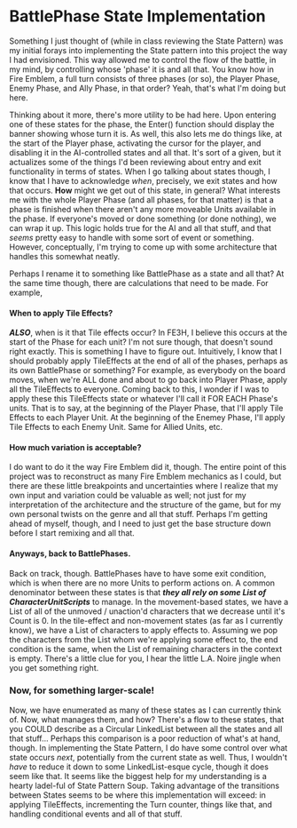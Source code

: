 # BattlePhase State Implementation
Something I just thought of (while in class reviewing the State Pattern) was my initial forays into implementing the State pattern into this project the way I had envisioned. This way allowed me to control the flow of the battle, in my mind, by controlling whose 'phase' it is and all that. You know how in Fire Emblem, a full turn consists of three phases (or so), the Player Phase, Enemy Phase, and Ally Phase, in that order? Yeah, that's what I'm doing but here.

Thinking about it more, there's more utility to be had here. Upon entering one of these states for the phase, the Enter() function should display the banner showing whose turn it is. As well, this also lets me do things like, at the start of the Player phase, activating the cursor for the player, and disabling it in the AI-controlled states and all that. It's sort of a given, but it actualizes some of the things I'd been reviewing about entry and exit functionality in terms of states.
When I go talking about states though, I know that I have to acknowledge *when*, precisely, we exit states and how that occurs. **How** might we get out of this state, in general?
What interests me with the whole Player Phase (and all phases, for that matter) is that a phase is finished when there aren't any more moveable Units available in the phase. If everyone's moved or done something (or done nothing), we can wrap it up. This logic holds true for the AI and all that stuff, and that *seems* pretty easy to handle with some sort of event or something.
However, conceptually, I'm trying to come up with some architecture that handles this somewhat neatly. 

Perhaps I rename it to something like BattlePhase as a state and all that? At the same time though, there are calculations that need to be made. For example,

#### When to apply Tile Effects?
***ALSO***, when is it that Tile effects occur? In FE3H, I believe this occurs at the start of the Phase for each unit? I'm not sure though, that doesn't sound right exactly. This is something I have to figure out. Intuitively, I know that I should probably apply TileEffects at the end of all of the phases, perhaps as its own BattlePhase or something? For example, as everybody on the board moves, when we're ALL done and about to go back into Player Phase, apply all the TileEffects to everyone.
Coming back to this, I wonder if I was to apply these this TileEffects state or whatever I'll call it FOR EACH Phase's units. That is to say, at the beginning of the Player Phase, that I'll apply Tile Effects to each Player Unit. At the beginning of the Enemey Phase, I'll apply Tile Effects to each Enemy Unit. Same for Allied Units, etc.

#### How much variation is acceptable?
I do want to do it the way Fire Emblem did it, though. The entire point of this project was to reconstruct as many Fire Emblem mechanics as I could, but there are these little breakpoints and uncertainties where I realize that my own input and variation could be valuable as well; not just for my interpretation of the architecture and the structure of the game, but for my own personal twists on the genre and all that stuff. Perhaps I'm getting ahead of myself, though, and I need to just get the base structure down before I start remixing and all that.

#### Anyways, back to BattlePhases.
Back on track, though. BattlePhases have to have some exit condition, which is when there are no more Units to perform actions on. A common denominator between these states is that ***they all rely on some List of CharacterUnitScripts*** to manage. In the movement-based states, we have a List of all of the unmoved / unaction'd characters that we decrease until it's Count is 0. In the tile-effect and non-movement states (as far as I currently know), we have a List of characters to apply effects to. Assuming we pop the characters from the List whom we're applying some effect to, the end condition is the same, when the List of remaining characters in the context is empty. There's a little clue for you, I hear the little L.A. Noire jingle when you get something right.

### Now, for something larger-scale!
Now, we have enumerated as many of these states as I can currently think of. Now, what manages them, and how? There's a flow to these states, that you COULD describe as a Circular LinkedList between all the states and all that stuff... Perhaps this comparison is a poor reduction of what's at hand, though. In implementing the State Pattern, I do have some control over what state occurs *next*, potentially from the current state as well. Thus, I wouldn't *have* to reduce it down to some LinkedList-esque cycle, though it does seem like that.
It seems like the biggest help for my understanding is a hearty ladel-ful of State Pattern Soup. Taking advantage of the transitions between States seems to be where this implementation will exceed: in applying TileEffects, incrementing the Turn counter, things like that, and handling conditional events and all of that stuff.

